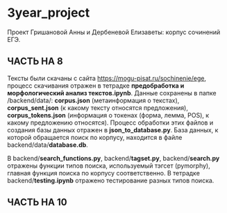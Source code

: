 # 3year_project
Проект Гришановой Анны и Дербеневой Елизаветы: корпус сочинений ЕГЭ. 

## ЧАСТЬ НА 8

Тексты были скачаны с сайта https://mogu-pisat.ru/sochinenie/ege, процесс скачивания отражен в тетрадке **предобработка и морфологический анализ текстов.ipynb**. Данные сохранены в папке /backend/data/: **corpus.json** (метаинформация о текстах), **corpus_sent.json** (к какому тексту относятся предложения), **corpus_tokens.json** (информация о токенах (форма, лемма, POS), к какому предложению относятся). Процесс обработки этих файлов и создания базы данных отражен в **json_to_database.py**. База данных, к которой обращается поиск по корпусу, находится в файле backend/data/**database.db**. 

В backend/**search_functions.py**, backend/**tagset.py**, backend/**search.py** отражены функции типов поиска, используемый тэгсет (pymorphy), главная функция поиска по корпусу соответственно. В тетрадке backend/**testing.ipynb** отражено тестирование разных типов поиска.

## ЧАСТЬ НА 10
